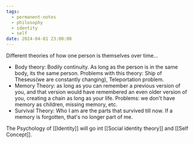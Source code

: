 ```yaml
---
tags:
  - permanent-notes
  - philosophy 
  - identity 
  - self
date: 2024-04-01 23:00:00
---
```


Different theories of how one person is themselves over time...

- Body theory: Bodily continuity. As long as the person is in the same body, its the same person. Problems with this theory: Ship of Theseus(we are constantly changing), Teleportation problem.
- Memory Theory: as long as you can remember a previous version of you, and that version would have remembered an even older version of you, creating a chain as long as your life. Problems: we don't have memory as children, missing memory, etc.
- Survival Theory: Who I am are the parts that survived till now. If a memory is forgotten, that's no longer part of me.

The Psychology of [[Identity]] will go int [[Social identity theory]] and [[Self Concept]].